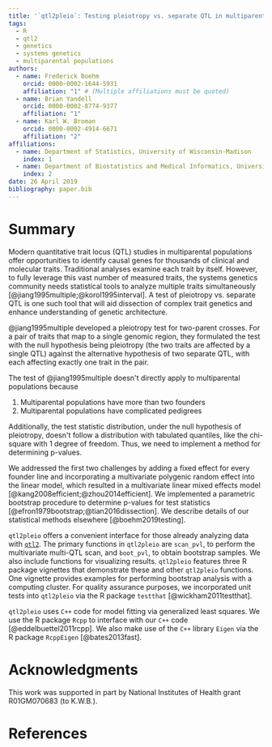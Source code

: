 ```yaml
---
title: '`qtl2pleio`: Testing pleiotropy vs. separate QTL in multiparental populations'
tags:
  - R
  - qtl2
  - genetics
  - systems genetics
  - multiparental populations
authors:
  - name: Frederick Boehm
    orcid: 0000-0002-1644-5931
    affiliation: "1" # (Multiple affiliations must be quoted)
  - name: Brian Yandell
    orcid: 0000-0002-8774-9377
    affiliation: "1"
  - name: Karl W. Broman
    orcid: 0000-0002-4914-6671
    affiliation: "2"
affiliations:
  - name: Department of Statistics, University of Wisconsin-Madison
    index: 1
  - name: Department of Biostatistics and Medical Informatics, University of Wisconsin-Madison
    index: 2
date: 26 April 2019
bibliography: paper.bib
---
```


# Summary

Modern quantitative trait locus (QTL) studies in multiparental populations offer opportunities to identify causal genes for thousands of clinical and molecular traits. Traditional analyses examine each trait by itself. However, to fully leverage this vast number of measured traits, the systems genetics community needs statistical tools to analyze multiple traits simultaneously [@jiang1995multiple;@korol1995interval]. A test of pleiotropy vs. separate QTL is one such tool that will aid dissection of complex trait genetics and enhance understanding of genetic architecture.

@jiang1995multiple developed a pleiotropy test for two-parent crosses. For a pair of traits that map to a single genomic region, they formulated the test with the null hypothesis being pleiotropy (the two traits are affected by a single QTL) against the alternative hypothesis of two separate QTL, with each affecting exactly one trait in the pair.

The test of @jiang1995multiple doesn't directly apply to multiparental populations because

1. Multiparental populations have more than two founders
1. Multiparental populations have complicated pedigrees

Additionally, the test statistic distribution, under the null hypothesis of pleiotropy, doesn't follow a distribution with tabulated quantiles, like the chi-square with 1 degree of freedom. Thus, we need to implement a method for determining p-values. 

We addressed the first two challenges by adding a fixed effect for every founder line and incorporating a multivariate polygenic random effect into the linear model, which resulted in a multivariate linear mixed effects model [@kang2008efficient;@zhou2014efficient]. We implemented a parametric bootstrap procedure to determine p-values for test statistics [@efron1979bootstrap;@tian2016dissection]. We describe details of our statistical methods elsewhere [@boehm2019testing]. 

`qtl2pleio` offers a convenient interface for those already analyzing data with [`qtl2`](https://kbroman.org/qtl2/). The primary functions in `qtl2pleio` are `scan_pvl`, to perform the multivariate multi-QTL scan, and `boot_pvl`, to obtain bootstrap samples. We also include functions for visualizing results. `qtl2pleio` features three R package vignettes that demonstrate these and other `qtl2pleio` functions. One vignette provides examples for performing bootstrap analysis with a computing cluster. For quality assurance purposes, we incorporated unit tests into `qtl2pleio` via the R package `testthat` [@wickham2011testthat]. 

`qtl2pleio` uses `C++` code for model fitting via generalized least squares. We use the R package `Rcpp` to interface with our `C++` code [@eddelbuettel2011rcpp]. We also make use of the `C++` library `Eigen` via the R package `RcppEigen` [@bates2013fast].

# Acknowledgments

This work was supported in part by National Institutes of Health grant R01GM070683 (to K.W.B.).

# References
